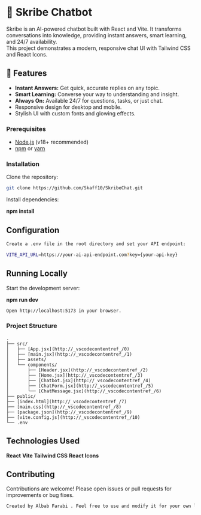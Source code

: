 # 🤖 Skribe Chatbot

Skribe is an AI-powered chatbot built with React and Vite. It transforms conversations into knowledge, providing instant answers, smart learning, and 24/7 availability.  
This project demonstrates a modern, responsive chat UI with Tailwind CSS and React Icons.

## 🚀 Features

- **Instant Answers:** Get quick, accurate replies on any topic.
- **Smart Learning:** Converse your way to understanding and insight.
- **Always On:** Available 24/7 for questions, tasks, or just chat.
- Responsive design for desktop and mobile.
- Stylish UI with custom fonts and glowing effects.

### Prerequisites

- [Node.js](https://nodejs.org/) (v18+ recommended)
- [npm](https://www.npmjs.com/) or [yarn](https://yarnpkg.com/)

### Installation

Clone the repository:

```sh
git clone https://github.com/Skaff10/SkribeChat.git

```

Install dependencies:

**npm install**

## Configuration

```sh
Create a .env file in the root directory and set your API endpoint:

VITE_API_URL=https://your-ai-api-endpoint.com?key={your-api-key}
```

## Running Locally

Start the development server:

**npm run dev**

```sh
Open http://localhost:5173 in your browser.
```

### Project Structure

```
.
├── src/
│   ├── [App.jsx](http://_vscodecontentref_/0)
│   ├── [main.jsx](http://_vscodecontentref_/1)
│   ├── assets/
│   └── components/
│       ├── [Header.jsx](http://_vscodecontentref_/2)
│       ├── [Home.jsx](http://_vscodecontentref_/3)
│       ├── [Chatbot.jsx](http://_vscodecontentref_/4)
│       ├── [ChatForm.jsx](http://_vscodecontentref_/5)
│       └── [ChatMessage.jsx](http://_vscodecontentref_/6)
├── public/
├── [index.html](http://_vscodecontentref_/7)
├── [main.css](http://_vscodecontentref_/8)
├── [package.json](http://_vscodecontentref_/9)
├── [vite.config.js](http://_vscodecontentref_/10)
└── .env
```

## Technologies Used

**React**
**Vite**
**Tailwind CSS**
**React Icons**

## Contributing

Contributions are welcome! Please open issues or pull requests for improvements or bug fixes.

```sh
Created by Albab Farabi . Feel free to use and modify it for your own learning and projects!
```




